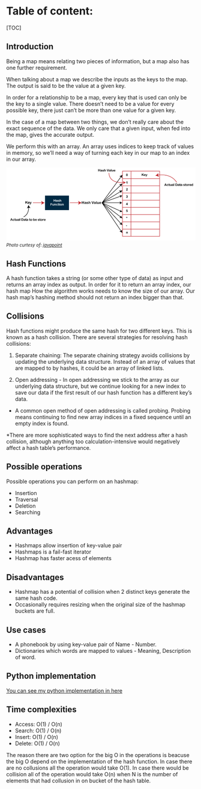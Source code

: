 # Table of content:
[TOC]
## Introduction

Being a map means relating two pieces of information, but a map also has one further requirement.

When talking about a map we describe the inputs as the keys to the map. The output is said to be the value at a given key.

In order for a relationship to be a map, every key that is used can only be the key to a single value. There doesn’t need to be a value for every possible key, there just can’t be more than one value for a given key.

In the case of a map between two things, we don’t really care about the exact sequence of the data. We only care that a given input, when fed into the map, gives the accurate output.

We perform this with an array. An array uses indices to keep track of values in memory, so we’ll need a way of turning each key in our map to an index in our array.

![hash_map](hash_map.png)
<small>_Photo curtesy of: [javapoint](https://www.javatpoint.com/hash-table)_</small>

## Hash Functions

A hash function takes a string (or some other type of data) as input and returns an array index as output. In order for it to return an array index, our hash map How the algorithm works needs to know the size of our array. Our hash map’s hashing method should not return an index bigger than that.

## Collisions

Hash functions might produce the same hash for two different keys. This is known as a hash collision. There are several strategies for resolving hash collisions:

1. Separate chaining: The separate chaining strategy avoids collisions by updating the underlying data structure. Instead of an array of values that are mapped to by hashes, it could be an array of linked lists.

2. Open addressing - In open addressing we stick to the array as our underlying data structure, but we continue looking for a new index to save our data if the first result of our hash function has a different key’s data.

- A common open method of open addressing is called probing. Probing means continuing to find new array indices in a fixed sequence until an empty index is found.

\*There are more sophisticated ways to find the next address after a hash collision, although anything too calculation-intensive would negatively affect a hash table’s performance.

## Possible operations
Possible operations you can perform on an hashmap: 
- Insertion
- Traversal
- Deletion
- Searching

## Advantages
- Hashmaps allow insertion of key-value pair
- Hashmaps is a fail-fast iterator
- Hashmap has faster acess of elements
## Disadvantages
- Hashmap has a potential of collision when 2 distinct keys generate the same hash code.
- Occasionally requires resizing when the original size of the hashmap buckets are full.

## Use cases
- A phonebook by using key-value pair of Name - Number.
- Dictionaries which words are mapped to values - Meaning, Description of word.
## Python implementation

[You can see my python implementation in here](./hash_map.py)

## Time complexities

- Access: O(1) / O(n)
- Search: O(1) / O(n)
- Insert: O(1) / O(n)
- Delete: O(1) / O(n)

The reason there are two option for the big O in the operations is beacuse the big O depend on the implementation of the hash function. In case there are no collusions all the operation would take O(1). In case there would be collision all of the operation would take O(n) when N is the number of elements that had collusion in on bucket of the hash table.
